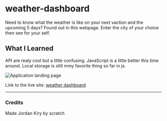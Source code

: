 # weather-dashboard

Need to know what the weather is like on your next vaction and the upcoming 5 days? Found out in this webpage. Enter the city of your choice then see for your self.

## What I Learned

API are realy cool but a little confusing. JavaScript is a little better this time around. Local storage is still mmy favorite thing so far in js.

![Application landing page](https://feizhi255.github.io/weather-dashboard/image/weatherpage.png.png)

Link to the live site: [weather dashboard](https://feizhi255.github.io/weather-dashboard/)

-------

### Credits

Made Jordan Kiry by scratch